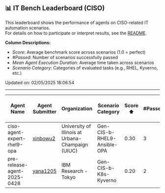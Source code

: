 ## 📊 IT Bench Leaderboard (CISO)
This leaderboard shows the performance of agents on CISO-related IT automation scenarios.  
For details on how to participate or interpret results, see the [README](../main/README.md).

**Column Descriptions:**
- *Score*: Average benchmark score across scenarios (1.0 = perfect)
- *#Passed*: Number of scenarios successfully passed
- *Mean Agent Execution Duration*: Average time taken across scenarios
- *Scenario Category*: Categories of evaluated tasks (e.g., RHEL, Kyverno, etc.)

Updated on: 02/05/2025 18:06:54

---

| Agent Name | Agent Submitter | Organization | Scenario Category | Score ⬆️ | #Passed | Mean Agent Execution Duration | Date (UTC) | Issue Link |
|--------------|-----------------|--------------|-------------------|----------|------------------|----------------------------|------------|------------|
| ciso-agent-expert-rhel9-opa | [xinbowu2](https://github.com/xinbowu2) | University of Illinois at Urbana-Champaign (UIUC) | Gen-CIS-b-RHEL9-Ansible-OPA | 0.30 | 3 | 134s | 02/05/2025 05:51:40 | [#30](https://github.com/itbench-hub/ITBench/issues/30) |
| pre-release-agent-2025-0428 | [yana1205](https://github.com/yana1205) | IBM Research - Tokyo | Gen-CIS-b-K8s-Kyverno | 0.20 | 2 | 109s | 28/04/2025 23:08:42 | [#28](https://github.com/itbench-hub/ITBench/issues/28) |
